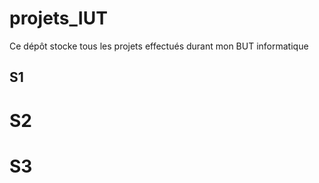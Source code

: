 # projets_IUT

Ce dépôt stocke tous les projets effectués durant mon BUT informatique

## S1

# S2

# S3
